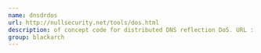 ```yaml
---
name: dnsdrdos
url: http://nullsecurity.net/tools/dos.html
description: of concept code for distributed DNS reflection DoS. URL : http://nullsecurity.net/tools/dos.html Groups : blackarch blackarch-dos
group: blackarch
---
```

